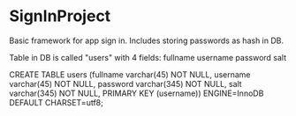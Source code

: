 # SignInProject
Basic framework for app sign in. Includes storing passwords as hash in DB. 

Table in DB is called "users" with 4 fields:
fullname
username
password
salt

CREATE TABLE users (fullname varchar(45) NOT NULL, username varchar(45) NOT NULL, password varchar(345) NOT NULL, salt varchar(345) NOT NULL, PRIMARY KEY (username)) ENGINE=InnoDB DEFAULT CHARSET=utf8;

